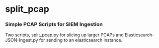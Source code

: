 # split_pcap
### Simple PCAP Scripts for SIEM Ingestion
Two scripts, split_pcap.py for slicing up larger PCAPs and Elasticsearch-JSON-Ingest.py for sending to an elasticsearch instance.




